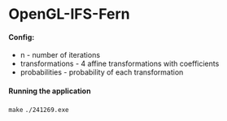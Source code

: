 # OpenGL-IFS-Fern

#### Config:
* n - number of iterations
* transformations - 4 affine transformations with coefficients
* probabilities - probability of each transformation

#### Running the application
`make`
`./241269.exe`
